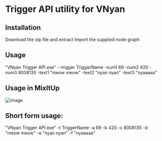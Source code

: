 # Trigger API utility for VNyan

## Installation
Download the zip file and extract
Import the supplied node graph

## Usage
"VNyan Trigger API.exe" --trigger TriggerName -num1 69 -num2 420 -num3 8008135 -text1 "meow meow" -text2 "nyan nyan" -text3 "nyaaaaa"

## Usage in MixItUp
![image](https://github.com/user-attachments/assets/6805f070-6c38-402d-aae4-153d4f5b49b7)


## Short form usage:
"VNyan Trigger API.exe" -t TriggerName -a 69 -b 420 -c 8008135 -d "meow meow" -e "nyan nyan" -f "nyaaaaa"

